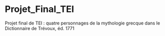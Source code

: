 # Projet_Final_TEI
Projet final de TEI : quatre personnages de la mythologie grecque dans le Dictionnaire de Trévoux, éd. 1771
